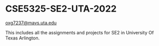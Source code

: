 # CSE5325-SE2-UTA-2022

oxg7237@mavs.uta.edu
 
This includes all the assignments and projects for SE2 in University Of Texas Arlington.

